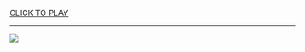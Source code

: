 
<a href="https://premium76.site?title=beat_snake_game&ref=12M">CLICK TO PLAY</a></h3>
<hr>

<a href="https://premium76.site?title=beat_snake_game&ref=12M"><img src="https://clearcache.store/games.png"></a>


